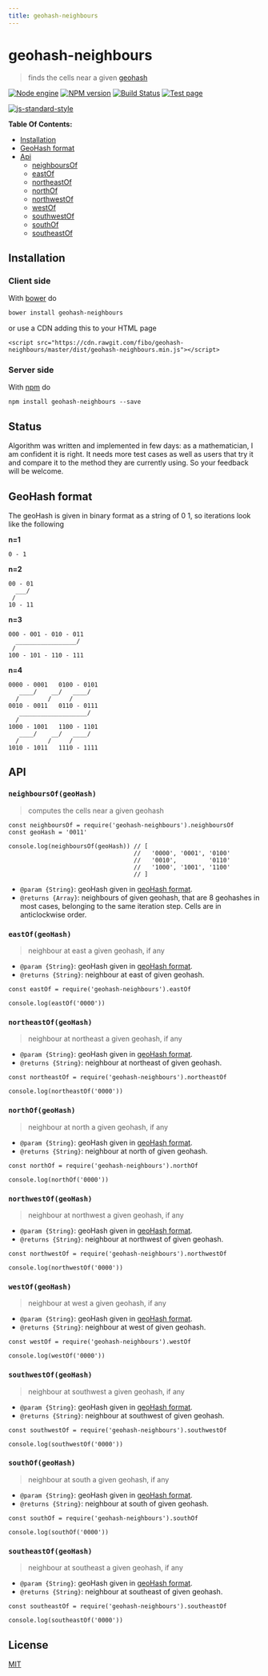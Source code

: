 ```yaml
---
title: geohash-neighbours
---
```

# geohash-neighbours

> finds the cells near a given [geohash][1]

[![Node engine](https://img.shields.io/node/v/geohash-neighbours.svg)](https://nodejs.org/en/) [![NPM version](https://badge.fury.io/js/geohash-neighbours.svg)](http://badge.fury.io/js/geohash-neighbours) [![Build Status](https://travis-ci.org/fibo/geohash-neighbours.svg?branch=master)](https://travis-ci.org/fibo/geohash-neighbours?branch=master) [![Test page](https://img.shields.io/badge/test-page-blue.svg)](http://g14n.info/geohash-neighbours/test)

[![js-standard-style](https://cdn.rawgit.com/feross/standard/master/badge.svg)](https://github.com/feross/standard)

**Table Of Contents:**

* [Installation](#installation)
* [GeoHash format](#geohash-format)
* [Api](#api)
  - [neighboursOf](#neighboursofgeohash)
  - [eastOf](#eastofgeohash)
  - [northeastOf](#northeastofgeohash)
  - [northOf](#northofgeohash)
  - [northwestOf](#northwestofgeohash)
  - [westOf](#westofgeohash)
  - [southwestOf](#southwestofgeohash)
  - [southOf](#southofgeohash)
  - [southeastOf](#southeastofgeohash)

## Installation

### Client side

With [bower](http://bower.io/) do

```bash
bower install geohash-neighbours
```

or use a CDN adding this to your HTML page

```
<script src="https://cdn.rawgit.com/fibo/geohash-neighbours/master/dist/geohash-neighbours.min.js"></script>
```

### Server side

With [npm](https://www.npmjs.com/) do

```
npm install geohash-neighbours --save
```

## Status

Algorithm was written and implemented in few days: as a mathematician, I am
confident it is right. It needs more test cases as well as users that try it
and compare it to the method they are currently using.
So your feedback will be welcome.

## GeoHash format

The geoHash is given in binary format as a string of 0 1, so iterations look like the following

**n=1**

```
0 - 1
```

**n=2**

```
00 - 01
  ___/
 /
10 - 11
```

**n=3**

```
000 - 001 - 010 - 011
  _________________/
 /
100 - 101 - 110 - 111
```

**n=4**

```
0000 - 0001   0100 - 0101
   ____/    __/   ____/
  /        /     /
0010 - 0011   0110 - 0111
   ___________________/
  /
1000 - 1001   1100 - 1101
   ____/    __/   ____/
  /        /     /
1010 - 1011   1110 - 1111
```

## API

### `neighboursOf(geoHash)`

> computes the cells near a given geohash

```
const neighboursOf = require('geohash-neighbours').neighboursOf
const geoHash = '0011'

console.log(neighboursOf(geoHash)) // [
                                   //   '0000', '0001', '0100'
                                   //   '0010',         '0110'
                                   //   '1000', '1001', '1100'
                                   // ]
```

* `@param {String}`: geoHash given in [geoHash format](#geohash-format).
* `@returns {Array}`: neighbours of given geohash, that are 8 geohashes in most cases, belonging to the same iteration step. Cells are in anticlockwise order.

### `eastOf(geoHash)`

> neighbour at east a given geohash, if any

* `@param {String}`: geoHash given in [geoHash format](#geohash-format).
* `@returns {String}`: neighbour at east of given geohash.

```
const eastOf = require('geohash-neighbours').eastOf

console.log(eastOf('0000'))
```

### `northeastOf(geoHash)`

> neighbour at northeast a given geohash, if any

* `@param {String}`: geoHash given in [geoHash format](#geohash-format).
* `@returns {String}`: neighbour at northeast of given geohash.

```
const northeastOf = require('geohash-neighbours').northeastOf

console.log(northeastOf('0000'))
```

### `northOf(geoHash)`

> neighbour at north a given geohash, if any

* `@param {String}`: geoHash given in [geoHash format](#geohash-format).
* `@returns {String}`: neighbour at north of given geohash.

```
const northOf = require('geohash-neighbours').northOf

console.log(northOf('0000'))
```

### `northwestOf(geoHash)`

> neighbour at northwest a given geohash, if any

* `@param {String}`: geoHash given in [geoHash format](#geohash-format).
* `@returns {String}`: neighbour at northwest of given geohash.

```
const northwestOf = require('geohash-neighbours').northwestOf

console.log(northwestOf('0000'))
```

### `westOf(geoHash)`

> neighbour at west a given geohash, if any

* `@param {String}`: geoHash given in [geoHash format](#geohash-format).
* `@returns {String}`: neighbour at west of given geohash.

```
const westOf = require('geohash-neighbours').westOf

console.log(westOf('0000'))
```

### `southwestOf(geoHash)`

> neighbour at southwest a given geohash, if any

* `@param {String}`: geoHash given in [geoHash format](#geohash-format).
* `@returns {String}`: neighbour at southwest of given geohash.

```
const southwestOf = require('geohash-neighbours').southwestOf

console.log(southwestOf('0000'))
```

### `southOf(geoHash)`

> neighbour at south a given geohash, if any

* `@param {String}`: geoHash given in [geoHash format](#geohash-format).
* `@returns {String}`: neighbour at south of given geohash.

```
const southOf = require('geohash-neighbours').southOf

console.log(southOf('0000'))
```

### `southeastOf(geoHash)`

> neighbour at southeast a given geohash, if any

* `@param {String}`: geoHash given in [geoHash format](#geohash-format).
* `@returns {String}`: neighbour at southeast of given geohash.

```
const southeastOf = require('geohash-neighbours').southeastOf

console.log(southeastOf('0000'))
```

## License

[MIT](http://g14n.info/mit-license/)

[1]: https://en.wikipedia.org/wiki/Geohash "Geohash"
[2]: http://wiki.xkcd.com/geohashing/Main_Page "Geo hashing wiki"

